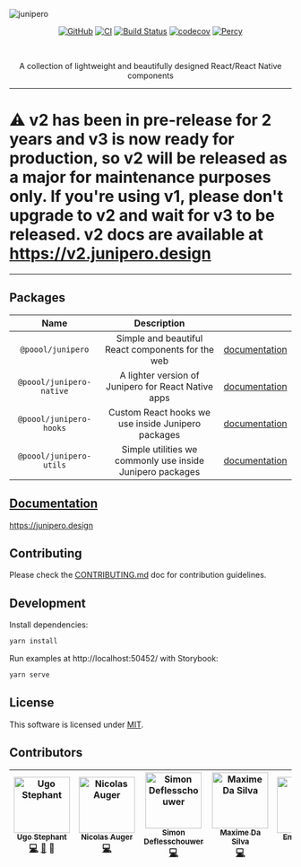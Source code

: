 ![junipero](https://storage.googleapis.com/junipero-cdn/images/logo-github.png)

<div align="center">

[![GitHub](https://img.shields.io/github/license/p3ol/junipero.svg)](https://github.com/p3ol/junipero)
[![CI](https://github.com/p3ol/junipero/workflows/CI/badge.svg)](https://github.com/p3ol/junipero/actions)
[![Build Status](https://travis-ci.org/p3ol/junipero.svg?branch=master)](https://travis-ci.org/p3ol/junipero)
[![codecov](https://codecov.io/gh/p3ol/junipero/branch/master/graph/badge.svg)](https://codecov.io/gh/p3ol/junipero)
[![Percy](https://percy.io/static/images/percy-badge.svg)](https://percy.io/Poool/junipero)

<br />
<p>A collection of lightweight and beautifully designed React/React Native components</p>
</div>

-----------

# ⚠ v2 has been in pre-release for 2 years and v3 is now ready for production, so v2 will be released as a major for maintenance purposes only. If you're using v1, please don't upgrade to v2 and wait for v3 to be released. v2 docs are available at https://v2.junipero.design

-----------

## Packages

| Name | Description | |
| :--: | :--: | :--: |
| `@poool/junipero` | Simple and beautiful React components for the web | [documentation](https://github.com/p3ol/junipero/blob/master/packages/junipero) |
| `@poool/junipero-native` | A lighter version of Junipero for React Native apps | [documentation](https://github.com/p3ol/junipero/blob/master/packages/junipero-native) |
| `@poool/junipero-hooks` | Custom React hooks we use inside Junipero packages | [documentation](https://github.com/p3ol/junipero/blob/master/packages/junipero-hooks) |
| `@poool/junipero-utils` | Simple utilities we commonly use inside Junipero packages | [documentation](https://github.com/p3ol/junipero/blob/master/packages/junipero-utils) |

## [Documentation](https://junipero.design)

https://junipero.design

## Contributing

Please check the [CONTRIBUTING.md](https://github.com/p3ol/junipero/blob/master/CONTRIBUTING.md) doc for contribution guidelines.

## Development

Install dependencies:

```bash
yarn install
```

Run examples at http://localhost:50452/ with Storybook:

```bash
yarn serve
```

## License

This software is licensed under [MIT](https://github.com/p3ol/junipero/blob/master/LICENSE).

## Contributors

<!-- Contributors START
Ugo_Stephant dackmin https://github.com/dackmin code doc tools
Nicolas_Auger NicolasAuger https://github.com/NicolasAuger code
Simon_Deflesschouwer defless https://github.com/defless code
Maxime_Da_Silva maximedasilva https://github.com/maximedasilva code
Emile_Netter emileNetter https://github.com/emileNetter code
Florian_Lafaye FLafaye https://github.com/FLafaye code
Daniela_Peñaranda DaniLaJefa https://danielapenaranda.com/ design
Contributors END -->
<!-- Contributors table START -->
| <img src="https://avatars.githubusercontent.com/dackmin?s=100" width="100" alt="Ugo Stephant" /><br />[<sub>Ugo Stephant</sub>](https://github.com/dackmin)<br />[💻](https://github.com/p3ol/junipero/commits?author=dackmin) [📖](https://github.com/p3ol/junipero/commits?author=dackmin) 🔧  | <img src="https://avatars.githubusercontent.com/NicolasAuger?s=100" width="100" alt="Nicolas Auger" /><br />[<sub>Nicolas Auger</sub>](https://github.com/NicolasAuger)<br />[💻](https://github.com/p3ol/junipero/commits?author=NicolasAuger) | <img src="https://avatars.githubusercontent.com/defless?s=100" width="100" alt="Simon Deflesschouwer" /><br />[<sub>Simon Deflesschouwer</sub>](https://github.com/defless)<br />[💻](https://github.com/p3ol/junipero/commits?author=defless) | <img src="https://avatars.githubusercontent.com/maximedasilva?s=100" width="100" alt="Maxime Da Silva" /><br />[<sub>Maxime Da Silva</sub>](https://github.com/maximedasilva)<br />[💻](https://github.com/p3ol/junipero/commits?author=maximedasilva) | <img src="https://avatars.githubusercontent.com/emileNetter?s=100" width="100" alt="Emile Netter" /><br />[<sub>Emile Netter</sub>](https://github.com/emileNetter)<br />[💻](https://github.com/p3ol/junipero/commits?author=emileNetter) | <img src="https://avatars.githubusercontent.com/FLafaye?s=100" width="100" alt="Florian Lafaye" /><br />[<sub>Florian Lafaye</sub>](https://github.com/FLafaye)<br />[💻](https://github.com/p3ol/junipero/commits?author=FLafaye) | <img src="https://avatars.githubusercontent.com/DaniLaJefa?s=100" width="100" alt="Daniela Peñaranda" /><br />[<sub>Daniela Peñaranda</sub>](https://danielapenaranda.com/)<br />🎨 |
| :---: | :---: | :---: | :---: | :---: | :---: | :---: |
<!-- Contributors table END -->
